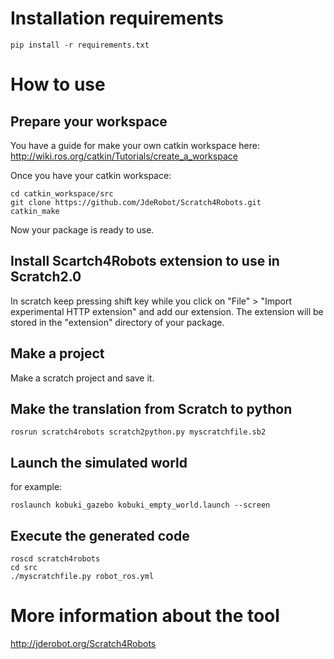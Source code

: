 # Installation requirements

    pip install -r requirements.txt


# How to use

## Prepare your workspace

You have a guide for make your own catkin workspace here:
http://wiki.ros.org/catkin/Tutorials/create_a_workspace

Once you have your catkin workspace:

	cd catkin_workspace/src
	git clone https://github.com/JdeRobot/Scratch4Robots.git
	catkin_make

Now your package is ready to use.


## Install Scartch4Robots extension to use in Scratch2.0

In scratch keep pressing shift key while you click on "File" > "Import experimental HTTP extension" and add our extension.
The extension will be stored in the "extension" directory of your package.


## Make a project

Make a scratch project and save it.


## Make the translation from Scratch to python

    
	rosrun scratch4robots scratch2python.py myscratchfile.sb2


## Launch the simulated world

for example:

    roslaunch kobuki_gazebo kobuki_empty_world.launch --screen


## Execute the generated code

	roscd scratch4robots
	cd src
	./myscratchfile.py robot_ros.yml


# More information about the tool

http://jderobot.org/Scratch4Robots
